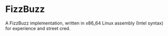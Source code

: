 # FizzBuzz

A FizzBuzz implementation, written in x86_64 Linux assembly (Intel syntax) for experience and street cred.
